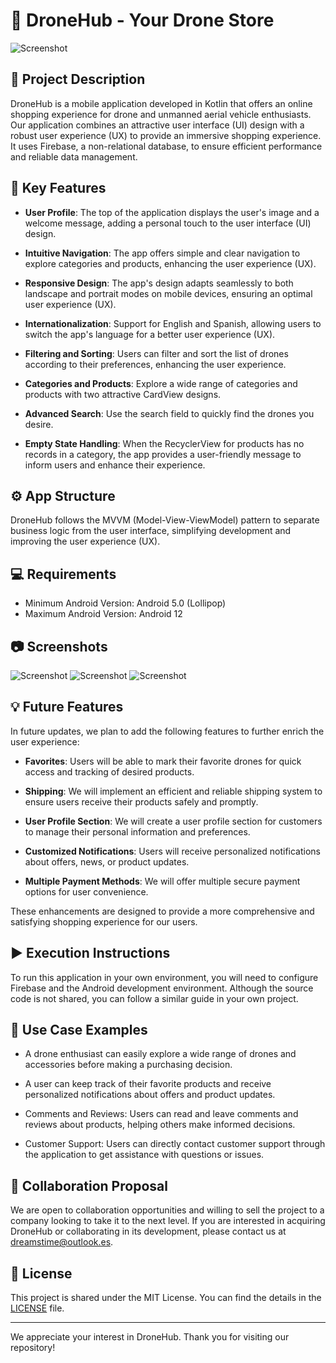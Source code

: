 # :helicopter: DroneHub - Your Drone Store

![Screenshot](images/Landscape.jpg)

## :rocket: Project Description

DroneHub is a mobile application developed in Kotlin that offers an online shopping experience for drone and unmanned aerial vehicle enthusiasts. Our application combines an attractive user interface (UI) design with a robust user experience (UX) to provide an immersive shopping experience. It uses Firebase, a non-relational database, to ensure efficient performance and reliable data management.

## :star2: Key Features

- **User Profile**: The top of the application displays the user's image and a welcome message, adding a personal touch to the user interface (UI) design.

- **Intuitive Navigation**: The app offers simple and clear navigation to explore categories and products, enhancing the user experience (UX).

- **Responsive Design**: The app's design adapts seamlessly to both landscape and portrait modes on mobile devices, ensuring an optimal user experience (UX).

- **Internationalization**: Support for English and Spanish, allowing users to switch the app's language for a better user experience (UX).

- **Filtering and Sorting**: Users can filter and sort the list of drones according to their preferences, enhancing the user experience.

- **Categories and Products**: Explore a wide range of categories and products with two attractive CardView designs.

- **Advanced Search**: Use the search field to quickly find the drones you desire.

- **Empty State Handling**: When the RecyclerView for products has no records in a category, the app provides a user-friendly message to inform users and enhance their experience.

## :gear: App Structure

DroneHub follows the MVVM (Model-View-ViewModel) pattern to separate business logic from the user interface, simplifying development and improving the user experience (UX).

## :computer: Requirements

- Minimum Android Version: Android 5.0 (Lollipop)
- Maximum Android Version: Android 12

## :camera: Screenshots

![Screenshot](images/Portrait.jpg)
![Screenshot](images/PortraitVertical.jpg)
![Screenshot](images/Empty.jpg)

## :bulb: Future Features

In future updates, we plan to add the following features to further enrich the user experience:

- **Favorites**: Users will be able to mark their favorite drones for quick access and tracking of desired products.

- **Shipping**: We will implement an efficient and reliable shipping system to ensure users receive their products safely and promptly.

- **User Profile Section**: We will create a user profile section for customers to manage their personal information and preferences.

- **Customized Notifications**: Users will receive personalized notifications about offers, news, or product updates.

- **Multiple Payment Methods**: We will offer multiple secure payment options for user convenience.

These enhancements are designed to provide a more comprehensive and satisfying shopping experience for our users.

## :arrow_forward: Execution Instructions

To run this application in your own environment, you will need to configure Firebase and the Android development environment. Although the source code is not shared, you can follow a similar guide in your own project.

## :mag_right: Use Case Examples

- A drone enthusiast can easily explore a wide range of drones and accessories before making a purchasing decision.

- A user can keep track of their favorite products and receive personalized notifications about offers and product updates.

- Comments and Reviews: Users can read and leave comments and reviews about products, helping others make informed decisions.

- Customer Support: Users can directly contact customer support through the application to get assistance with questions or issues.

## :handshake: Collaboration Proposal

We are open to collaboration opportunities and willing to sell the project to a company looking to take it to the next level. If you are interested in acquiring DroneHub or collaborating in its development, please contact us at dreamstime@outlook.es.

## :page_with_curl: License

This project is shared under the MIT License. You can find the details in the [LICENSE](LICENSE) file.

---

We appreciate your interest in DroneHub. Thank you for visiting our repository!
